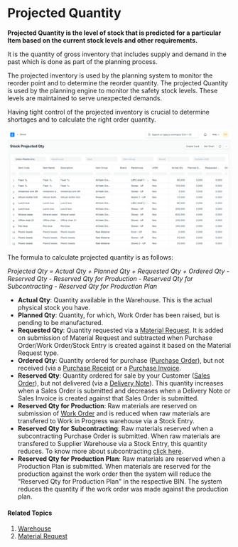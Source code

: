 
# Projected Quantity



**Projected Quantity is the level of stock that is predicted for a particular Item based on the current stock levels and other requirements.**


It is the quantity of gross inventory that includes supply and demand in the past which
is done as part of the planning process.


The projected inventory is used by the planning system to monitor the reorder
point and to determine the reorder quantity. The projected Quantity is used by
the planning engine to monitor the safety stock levels. These levels are
maintained to serve unexpected demands.


Having tight control of the projected inventory is crucial to determine
shortages and to calculate the right order quantity.


![Projected Quantity](/files/projected_quantity.png)


The formula to calculate projected quantity is as follows:


*Projected Qty = Actual Qty + Planned Qty + Requested Qty + Ordered Qty - Reserved Qty - Reserved Qty for Production - Reserved Qty for Subcontracting - Reserved Qty for Production Plan*


* **Actual Qty**: Quantity available in the Warehouse. This is the actual physical stock you have.
* **Planned Qty**: Quantity, for which, Work Order has been raised, but is pending to be manufactured.
* **Requested Qty**: Quantity requested via a [Material Request](/docs/en/stock/material-request). It is added on submission of Material Request and subtracted when Purchase Order/Work Order/Stock Entry is created against it based on the Material Request type.
* **Ordered Qty**: Quantity ordered for purchase ([Purchase Order](/docs/en/buying/purchase-order)), but not received (via a [Purchase Receipt](/docs/en/stock/purchase-receipt) or a [Purchase Invoice](/docs/en/accounts/purchase-invoice).
* **Reserved Qty**: Quantity ordered for sale by your Customer ([Sales Order](/docs/en/selling/sales-order)), but not delivered (via a [Delivery Note](/docs/en/stock/delivery-note)). This quantity increases when a Sales Order is submitted and decreases when a Delivery Note or Sales Invoice is created against that Sales Order is submitted.
* **Reserved Qty for Production**: Raw materials are reserved on submission of [Work Order](/docs/en/manufacturing/work-order) and is reduced when raw materials are transfered to Work in Progress warehouse via a Stock Entry.
* **Reserved Qty for Subcontracting**: Raw materials reserved when a subcontracting Purchase Order is submitted. When raw materials are transfered to Supplier Warehouse via a Stock Entry, this quantity reduces. To know more about subcontracting [click here](/docs/en/manufacturing/subcontracting).
* **Reserved Qty for Production Plan**: Raw materials are reserved when a Production Plan is submitted. When materials are reserved for the production against the work order then the system will reduce the "Reserved Qty for Production Plan" in the respective BIN. The system reduces the quantity if the work order was made against the production plan.


#### Related Topics


1. [Warehouse](/docs/en/stock/warehouse)
2. [Material Request](/docs/en/stock/material-request)




